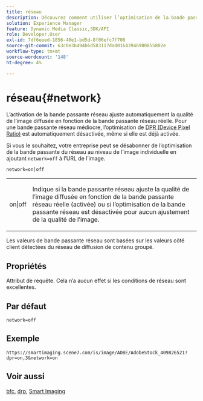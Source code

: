 ```yaml
---
title: réseau
description: Découvrez comment utiliser l’optimisation de la bande passante du réseau pour ajuster la qualité de l’image diffusée en fonction de la bande passante du réseau.
solution: Experience Manager
feature: Dynamic Media Classic,SDK/API
role: Developer,User
exl-id: 7df6eeed-1856-40e1-bd5d-8f06efc7f700
source-git-commit: 63c0e3b494b6d583117dad01643946900855802e
workflow-type: tm+mt
source-wordcount: '148'
ht-degree: 4%

---
```


# réseau{#network}

L’activation de la bande passante réseau ajuste automatiquement la qualité de l’image diffusée en fonction de la bande passante réseau réelle. Pour une bande passante réseau médiocre, l’optimisation de [DPR (Device Pixel Ratio)](/help/aem-is-ir-api/is-api/http-ref/image-serving-api-ref/c-http-protocol-reference/c-command-reference/r-dpr.md) est automatiquement désactivée, même si elle est déjà activée.

Si vous le souhaitez, votre entreprise peut se désabonner de l’optimisation de la bande passante du réseau au niveau de l’image individuelle en ajoutant `network=off` à l’URL de l’image.

`network=on|off`

<table id="simpletable_2D23B1B282CD4216AB5BE7E7430D1B3F"> 
 <tr class="strow"> 
  <td class="stentry"> <p> <span class="codeph"> on|off </span> </p> </td> 
  <td class="stentry"> <p>Indique si la bande passante réseau ajuste la qualité de l’image diffusée en fonction de la bande passante réseau réelle (activée) ou si l’optimisation de la bande passante réseau est désactivée pour aucun ajustement de la qualité de l’image.</p> </td> 
 </tr> 
</table>

Les valeurs de bande passante réseau sont basées sur les valeurs côté client détectées du réseau de diffusion de contenu groupé.

## Propriétés

Attribut de requête. Cela n’a aucun effet si les conditions de réseau sont excellentes.

## Par défaut

`network=off`

## Exemple

`https://smartimaging.scene7.com/is/image/ADBE/AdobeStock_409826521?dpr=on,3&network=on`

## Voir aussi

[bfc](/help/aem-is-ir-api/is-api/http-ref/image-serving-api-ref/c-http-protocol-reference/c-command-reference/r-bfc.md), [drp](/help/aem-is-ir-api/is-api/http-ref/image-serving-api-ref/c-http-protocol-reference/c-command-reference/r-dpr.md), [Smart Imaging](https://experienceleague.adobe.com/docs/experience-manager-cloud-service/content/assets/dynamicmedia/imaging-faq.html?lang=fr)

